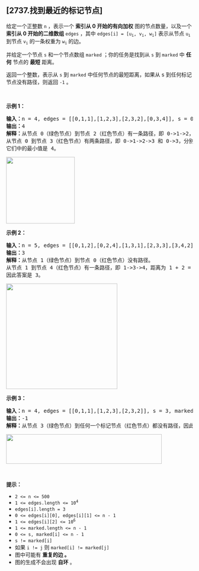 ## [2737.找到最近的标记节点]
<p>给定一个正整数 <code>n</code> ，表示一个 <strong>索引从 0 开始的有向加权</strong> 图的节点数量，以及一个 <strong>索引从 0 开始的二维数组</strong> <code>edges</code> ，其中 <code>edges[i] = [u<sub>i</sub>, v<sub>i</sub>, w<sub>i</sub>]</code> 表示从节点 <code>u<sub>i</sub></code> 到节点 <code>v<sub>i</sub></code> 的一条权重为 <code>w<sub>i</sub></code> 的边。</p>

<p>并给定一个节点 <code>s</code> 和一个节点数组 <code>marked</code> ；你的任务是找到从 <code>s</code> 到 <code>marked</code> 中 <strong>任何</strong> 节点的 <strong>最短</strong> 距离。</p>

<p>返回一个整数，表示从 <code>s</code> 到 <code>marked</code> 中任何节点的最短距离，如果从 s 到任何标记节点没有路径，则返回 <code>-1</code>&nbsp;。</p>

<p>&nbsp;</p>

<p><b>示例 1：</b></p>

<pre>
<b>输入：</b>n = 4, edges = [[0,1,1],[1,2,3],[2,3,2],[0,3,4]], s = 0, marked = [2,3]
<b>输出：</b>4
<b>解释：</b>从节点 0（绿色节点）到节点 2（红色节点）有一条路径，即 0-&gt;1-&gt;2，距离为 1 + 3 = 4。 
从节点 0 到节点 3（红色节点）有两条路径，即 0-&gt;1-&gt;2-&gt;3 和 0-&gt;3，分别距离为 1 + 3 + 2 = 6 和 4。 
它们中的最小值是 4。
</pre>

<p><img alt="" src="https://assets.leetcode.com/uploads/2023/06/13/image_2023-06-13_16-34-38.png" style="width: 185px; height: 180px;" /></p>

<p><strong class="example">示例 2：</strong></p>

<pre>
<b>输入：</b>n = 5, edges = [[0,1,2],[0,2,4],[1,3,1],[2,3,3],[3,4,2]], s = 1, marked = [0,4]
<b>输出：</b>3
<b>解释：</b>从节点 1（绿色节点）到节点 0（红色节点）没有路径。 
从节点 1 到节点 4（红色节点）有一条路径，即 1-&gt;3-&gt;4，距离为 1 + 2 = 3。 
因此答案是 3。
</pre>

<p><img alt="" src="https://assets.leetcode.com/uploads/2023/06/13/image_2023-06-13_16-35-13.png" style="width: 300px; height: 285px;" /></p>

<p><strong class="example">示例 3：</strong></p>

<pre>
<b>输入：</b>n = 4, edges = [[0,1,1],[1,2,3],[2,3,2]], s = 3, marked = [0,1]
<b>输出：</b>-1
<b>解释：</b>从节点 3（绿色节点）到任何一个标记节点（红色节点）都没有路径，因此答案是 -1。
</pre>

<p><img alt="" src="https://assets.leetcode.com/uploads/2023/06/13/image_2023-06-13_16-35-47.png" style="width: 420px; height: 80px;" /></p>

<p>&nbsp;</p>

<p><b>提示：</b></p>

<ul>
	<li><code>2 &lt;= n &lt;= 500</code></li>
	<li><code>1 &lt;= edges.length &lt;= 10<sup>4</sup></code></li>
	<li><code>edges[i].length = 3</code></li>
	<li><code>0 &lt;= edges[i][0], edges[i][1] &lt;= n - 1</code></li>
	<li><code>1 &lt;= edges[i][2] &lt;=&nbsp;10<sup>6</sup></code></li>
	<li><code>1 &lt;= marked.length&nbsp;&lt;= n - 1</code></li>
	<li><code>0 &lt;= s, marked[i]&nbsp;&lt;= n - 1</code></li>
	<li><code>s != marked[i]</code></li>
	<li>如果&nbsp;<code>i != j</code>&nbsp;则&nbsp;<code>marked[i] != marked[j]</code></li>
	<li>图中可能有 <strong>重复的边 。</strong></li>
	<li>图的生成不会出现 <strong>自环</strong> 。</li>
</ul>
